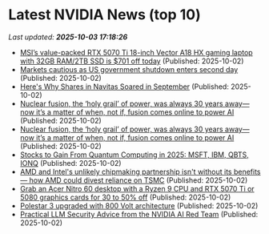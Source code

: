 # Latest NVIDIA News (top 10)
_Last updated: **2025-10-03 17:18:26**_

- [MSI’s value-packed RTX 5070 Ti 18-inch Vector A18 HX gaming laptop with 32GB RAM/2TB SSD is $701 off today](http://9to5toys.com/2025/10/02/msi-rtx-5070-ti-18-inch-vector-a18-hx-gaming-laptop-701-off/) (Published: 2025-10-02)
- [Markets cautious as US government shutdown enters second day](https://www.irishtimes.com/business/2025/10/02/markets-cautious-as-us-government-shutdown-enters-second-day/) (Published: 2025-10-02)
- [Here's Why Shares in Navitas Soared in September](https://biztoc.com/x/85c7f5a697b7381a) (Published: 2025-10-02)
- [Nuclear fusion, the ‘holy grail’ of power, was always 30 years away—now it’s a matter of when, not if, fusion comes online to power AI](https://fortune.com/2025/10/02/nuclear-fusion-online-commercial-ai-power/) (Published: 2025-10-02)
- [Nuclear fusion, the ‘holy grail’ of power, was always 30 years away—now it’s a matter of when, not if, fusion comes online to power AI](https://finance.yahoo.com/news/nuclear-fusion-holy-grail-power-170000773.html) (Published: 2025-10-02)
- [Stocks to Gain From Quantum Computing in 2025: MSFT, IBM, QBTS, IONQ](https://finance.yahoo.com/news/stocks-gain-quantum-computing-2025-170000383.html) (Published: 2025-10-02)
- [AMD and Intel's unlikely chipmaking partnership isn't without its benefits — how AMD could divest reliance on TSMC](https://www.tomshardware.com/tech-industry/semiconductors/amd-in-early-talks-to-use-ifs) (Published: 2025-10-02)
- [Grab an Acer Nitro 60 desktop with a Ryzen 9 CPU and RTX 5070 Ti or 5080 graphics cards for 30 to 50% off](https://www.tomshardware.com/pc-components/grab-an-acer-nitro-60-desktop-with-a-ryzen-9-cpu-and-rtx-5070-ti-or-5080-graphics-cards-for-30-to-50-percent-off) (Published: 2025-10-02)
- [Polestar 3 upgraded with 800 Volt architecture](https://www.just-auto.com/news/polestar-3-upgraded-with-800-volt-architecture/) (Published: 2025-10-02)
- [Practical LLM Security Advice from the NVIDIA AI Red Team](https://developer.nvidia.com/blog/practical-llm-security-advice-from-the-nvidia-ai-red-team/) (Published: 2025-10-02)
